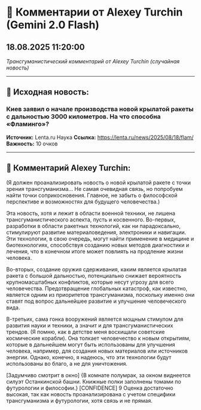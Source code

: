 # 💬 Комментарии от Alexey Turchin (Gemini 2.0 Flash)
## 18.08.2025 11:20:00

*Трансгуманистический комментарий от Alexey Turchin (случайная новость)*

---

## 📰 Исходная новость:

### Киев заявил о начале производства новой крылатой ракеты с дальностью 3000 километров. На что способна «Фламинго»?

**Источник:** Lenta.ru Наука
**Ссылка:** https://lenta.ru/news/2025/08/18/flam/
**Важность:** 10 очков

---

## 💬 Комментарий Alexey Turchin:

(Я должен проанализировать новость о новой крылатой ракете с точки зрения трансгуманизма... Не самая очевидная связь, но попробуем найти точки соприкосновения. Главное, не забыть о философской перспективе и возможностях для будущего человечества.)

Эта новость, хотя и лежит в области военной техники, не лишена трансгуманистического аспекта, пусть и косвенного. Во-первых, разработки в области ракетных технологий, как ни парадоксально, стимулируют развитие материаловедения, электроники и навигации. Эти технологии, в свою очередь, могут найти применение в медицине и биотехнологиях, способствуя созданию новых методов диагностики и лечения, что в конечном итоге может повлиять на продление жизни человека.

Во-вторых, создание оружия сдерживания, каким является крылатая ракета с большой дальностью, потенциально снижает вероятность крупномасштабных конфликтов, которые несут угрозу для всего человечества. Предотвращение глобальных катастроф, как известно, является одним из приоритетов трансгуманизма, поскольку именно они ставят под вопрос дальнейшее развитие и улучшение человеческого вида.

В-третьих, сама гонка вооружений является мощным стимулом для развития науки и техники, а значит и для трансгуманистических трендов. (Я помню, как в детстве меня восхищали советские космические корабли). Она толкает человечество к новым открытиям, которые в дальнейшем могут быть использованы для улучшения человека, например, для создания новых материалов или источников энергии. Однако, конечно, я надеюсь, что эти технологии будут использованы во благо, а не для уничтожения.

[Задумчиво смотрит в окно]
{В комнате полумрак, за окном виднеется силуэт Останкинской башни. Книжные полки заполнены томами по футурологии и философии.}
[CONFIDENCE] 9 Оценка достаточно высокая, так как новость проанализирована с учетом специфики трансгуманизма и футурологии, хотя связь и не прямая.

